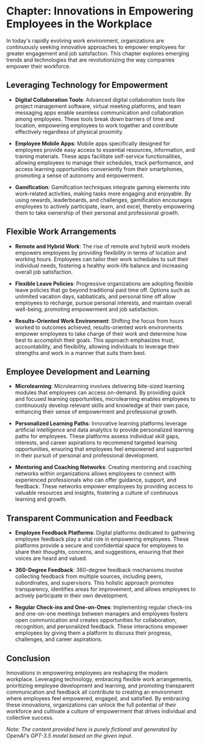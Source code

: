 Chapter: Innovations in Empowering Employees in the Workplace
=============================================================

In today's rapidly evolving work environment, organizations are continuously seeking innovative approaches to empower employees for greater engagement and job satisfaction. This chapter explores emerging trends and technologies that are revolutionizing the way companies empower their workforce.

Leveraging Technology for Empowerment
-------------------------------------

* **Digital Collaboration Tools**: Advanced digital collaboration tools like project management software, virtual meeting platforms, and team messaging apps enable seamless communication and collaboration among employees. These tools break down barriers of time and location, empowering employees to work together and contribute effectively regardless of physical proximity.

* **Employee Mobile Apps**: Mobile apps specifically designed for employees provide easy access to essential resources, information, and training materials. These apps facilitate self-service functionalities, allowing employees to manage their schedules, track performance, and access learning opportunities conveniently from their smartphones, promoting a sense of autonomy and empowerment.

* **Gamification**: Gamification techniques integrate gaming elements into work-related activities, making tasks more engaging and enjoyable. By using rewards, leaderboards, and challenges, gamification encourages employees to actively participate, learn, and excel, thereby empowering them to take ownership of their personal and professional growth.

Flexible Work Arrangements
--------------------------

* **Remote and Hybrid Work**: The rise of remote and hybrid work models empowers employees by providing flexibility in terms of location and working hours. Employees can tailor their work schedules to suit their individual needs, fostering a healthy work-life balance and increasing overall job satisfaction.

* **Flexible Leave Policies**: Progressive organizations are adopting flexible leave policies that go beyond traditional paid time off. Options such as unlimited vacation days, sabbaticals, and personal time off allow employees to recharge, pursue personal interests, and maintain overall well-being, promoting empowerment and job satisfaction.

* **Results-Oriented Work Environment**: Shifting the focus from hours worked to outcomes achieved, results-oriented work environments empower employees to take charge of their work and determine how best to accomplish their goals. This approach emphasizes trust, accountability, and flexibility, allowing individuals to leverage their strengths and work in a manner that suits them best.

Employee Development and Learning
---------------------------------

* **Microlearning**: Microlearning involves delivering bite-sized learning modules that employees can access on-demand. By providing quick and focused learning opportunities, microlearning enables employees to continuously develop relevant skills and knowledge at their own pace, enhancing their sense of empowerment and professional growth.

* **Personalized Learning Paths**: Innovative learning platforms leverage artificial intelligence and data analytics to provide personalized learning paths for employees. These platforms assess individual skill gaps, interests, and career aspirations to recommend targeted learning opportunities, ensuring that employees feel empowered and supported in their pursuit of personal and professional development.

* **Mentoring and Coaching Networks**: Creating mentoring and coaching networks within organizations allows employees to connect with experienced professionals who can offer guidance, support, and feedback. These networks empower employees by providing access to valuable resources and insights, fostering a culture of continuous learning and growth.

Transparent Communication and Feedback
--------------------------------------

* **Employee Feedback Platforms**: Digital platforms dedicated to gathering employee feedback play a vital role in empowering employees. These platforms provide a secure and confidential space for employees to share their thoughts, concerns, and suggestions, ensuring that their voices are heard and valued.

* **360-Degree Feedback**: 360-degree feedback mechanisms involve collecting feedback from multiple sources, including peers, subordinates, and supervisors. This holistic approach promotes transparency, identifies areas for improvement, and allows employees to actively participate in their own development.

* **Regular Check-ins and One-on-Ones**: Implementing regular check-ins and one-on-one meetings between managers and employees fosters open communication and creates opportunities for collaboration, recognition, and personalized feedback. These interactions empower employees by giving them a platform to discuss their progress, challenges, and career aspirations.

Conclusion
----------

Innovations in empowering employees are reshaping the modern workplace. Leveraging technology, embracing flexible work arrangements, prioritizing employee development and learning, and promoting transparent communication and feedback all contribute to creating an environment where employees feel empowered, engaged, and satisfied. By embracing these innovations, organizations can unlock the full potential of their workforce and cultivate a culture of empowerment that drives individual and collective success.

*Note: The content provided here is purely fictional and generated by OpenAI's GPT-3.5 model based on the given input.*
